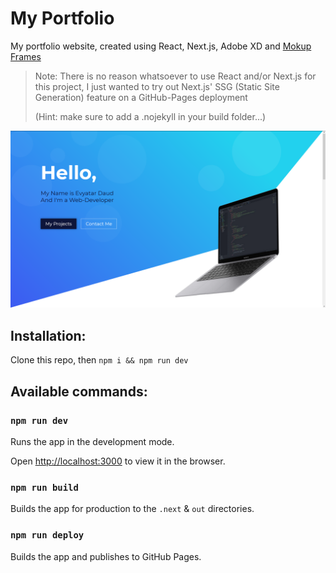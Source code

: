# My Portfolio

My portfolio website, created using React, Next.js, Adobe XD and [Mokup Frames](https://www.mokupframes.com/)

> Note: There is no reason whatsoever to use React and/or Next.js for this project, I just wanted to try out Next.js' SSG (Static Site Generation) feature on a GitHub-Pages deployment 
> 
> (Hint: make sure to add a .nojekyll in your build folder...)

![Preview](img/preview.png "Preview")

## Installation:

Clone this repo, then `npm i && npm run dev`


## Available commands:

### `npm run dev`

Runs the app in the development mode.

Open [http://localhost:3000](http://localhost:3000) to view it in the browser.


### `npm run build`

Builds the app for production to the `.next` & `out` directories.


### `npm run deploy`

Builds the app and publishes to GitHub Pages.